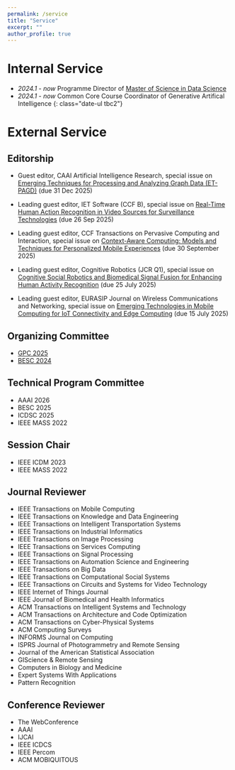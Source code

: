 ```yaml
---
permalink: /service
title: "Service"
excerpt: ""
author_profile: true
---
```



# Internal Service
- *2024.1* - *now* Programme Director of [Master of Science in Data Science](https://www.ln.edu.hk/cds/mscds/)
- *2024.1* - *now* Common Core Course Coordinator of Generative Artifical Intelligence
{: class="date-ul tbc2"}

# External Service

## Editorship

- Guest editor, CAAI Artificial Intelligence Research, special issue on [Emerging Techniques for Processing and Analyzing Graph Data (ET-PAGD)](https://www.sciopen.com/journal/message_news/get_by_id?id=1910226686328782850&issn=2097-194X) (due 31 Dec 2025)

- Leading guest editor, IET Software (CCF B), special issue on [Real-Time Human Action Recognition in Video Sources for Surveillance Technologies](https://ietresearch.onlinelibrary.wiley.com/doi/toc/10.1049/IETSFW.SI-2025-000375) (due 26 Sep 2025)

- Leading guest editor, CCF Transactions on Pervasive Computing and Interaction, special issue on [Context-Aware Computing: Models and Techniques for Personalized Mobile Experiences](https://link.springer.com/collections/ccefefehgi) (due 30 September 2025)

- Leading guest editor, Cognitive Robotics (JCR Q1), special issue on [Cognitive Social Robotics and Biomedical Signal Fusion for Enhancing Human Activity Recognition](https://www.keaipublishing.com/en/journals/cognitive-robotics/) (due 25 July 2025)

- Leading guest editor, EURASIP Journal on Wireless Communications and Networking, special issue on [Emerging Technologies in Mobile Computing for IoT Connectivity and Edge Computing](https://link.springer.com/collections/jheifigjdb) (due 15 July 2025)


## Organizing Committee
- [GPC 2025](https://www.crowdos.cn/GPC2025/home.html)
- [BESC 2024](https://besc-conf.org/2024/)

## Technical Program Committee
- AAAI 2026
- BESC 2025
- ICDSC 2025
- IEEE MASS 2022

## Session Chair
- IEEE ICDM 2023
- IEEE MASS 2022

## Journal Reviewer

- IEEE Transactions on Mobile Computing
- IEEE Transactions on Knowledge and Data Engineering
- IEEE Transactions on Intelligent Transportation Systems
- IEEE Transactions on Industrial Informatics
- IEEE Transactions on Image Processing
- IEEE Transactions on Services Computing
- IEEE Transactions on Signal Processing
- IEEE Transactions on Automation Science and Engineering
- IEEE Transactions on Big Data
- IEEE Transactions on Computational Social Systems
- IEEE Transactions on Circuits and Systems for Video Technology
- IEEE Internet of Things Journal
- IEEE Journal of Biomedical and Health Informatics
- ACM Transactions on Intelligent Systems and Technology
- ACM Transactions on Architecture and Code Optimization
- ACM Transactions on Cyber-Physical Systems
- ACM Computing Surveys
- INFORMS Journal on Computing
- ISPRS Journal of Photogrammetry and Remote Sensing
- Journal of the American Statistical Association
- GIScience & Remote Sensing
- Computers in Biology and Medicine
- Expert Systems With Applications
- Pattern Recognition

## Conference Reviewer
- The WebConference
- AAAI
- IJCAI 
- IEEE ICDCS 
- IEEE Percom 
- ACM MOBIQUITOUS 


